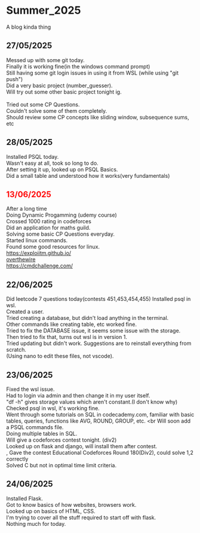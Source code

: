 # Summer_2025
A blog kinda thing

## 27/05/2025
Messed up with some git today.<br>
Finally it is working fine(in the windows command prompt)<br>
Still having some git login issues in using it from WSL (while using "git push")<br>
Did a very basic project (number_guesser).<br>
Will try out some other basic project tonight ig.<br>
<br>
Tried out some CP Questions.<br>
Couldn't solve some of them completely.<br>
Should review some CP concepts like sliding window, subsequence sums, etc<br>


## 28/05/2025
Installed PSQL today.<br>
Wasn't easy at all, took so long to do.<br>
After setting it up, looked up on PSQL Basics.<br>
Did a small table and understood how it works(very fundamentals)<br>

## <font color="red">13/06/2025</font>
After a long time <br>
Doing Dynamic Progamming (udemy course) <br>
Crossed 1000 rating in codeforces <br>
Did an application for maths guild. <br>
Solving some basic CP Questions everyday. <br>
Started linux commands. <br>
Found some good resources for linux. <br>
https://exploiitm.github.io/ <br>
[overthewire](https://overthewire.org/wargames) <br>
https://cmdchallenge.com/ <br>

## 22/06/2025 <br>
Did leetcode 7 questions today(contests 451,453,454,455)
Installed psql in wsl. <br>
Created a user.<br>
Tried creating a database, but didn't load anything in the terminal. <br>
Other commands like creating table, etc worked fine.<br>
Tried to fix the DATABASE issue, it seems some issue with the storage.<br>
Then tried to fix that, turns out wsl is in version 1.<br>
Tried updating but didn't work. Suggestions are to reinstall everything from scratch.<br>
(Using nano to edit these files, not vscode).

## 23/06/2025 <br>
Fixed the wsl issue.<br>
Had to login via admin and then change it in my user itself.<br>
"df -h" gives storage values which aren't constant.(I don't know why) <br>
Checked psql in wsl, it's working fine.<br>
Went through some tutorials on SQL in codecademy.com, familiar with basic tables, queries, functions like AVG, ROUND, GROUP, etc. <br
Will soon add a PSQL commands file. <br>
Doing multiple tables in SQL. <br>
Will give a codeforces contest tonight. (div2) <br>
Looked up on flask and django, will install them after contest.<br>, 
Gave the contest Educational Codeforces Round 180(Div2), could solve 1,2 correctly<br>
Solved C but not in optimal time limit criteria.<br>

## 24/06/2025 <br>
Installed Flask. <br>
Got to know basics of how websites, browsers work. <br>
Looked up on basics of HTML, CSS. <br>
I'm trying to cover all the stuff required to start off with flask.<br>
Nothing much for today.<br>
